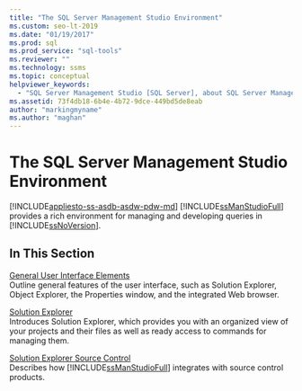 ```yaml
---
title: "The SQL Server Management Studio Environment"
ms.custom: seo-lt-2019
ms.date: "01/19/2017"
ms.prod: sql
ms.prod_service: "sql-tools"
ms.reviewer: ""
ms.technology: ssms
ms.topic: conceptual
helpviewer_keywords: 
  - "SQL Server Management Studio [SQL Server], about SQL Server Management Studio"
ms.assetid: 73f4db18-6b4e-4b72-9dce-449bd5de8eab
author: "markingmyname"
ms.author: "maghan"
---
```

# The SQL Server Management Studio Environment
[!INCLUDE[appliesto-ss-asdb-asdw-pdw-md](../includes/appliesto-ss-asdb-asdw-pdw-md.md)]
[!INCLUDE[ssManStudioFull](../includes/ssmanstudiofull-md.md)] provides a rich environment for managing and developing queries in [!INCLUDE[ssNoVersion](../includes/ssnoversion-md.md)].  
  
## In This Section  
[General User Interface Elements](../ssms/general-user-interface-elements.md)  
Outline general features of the user interface, such as Solution Explorer, Object Explorer, the Properties window, and the integrated Web browser.  
  
[Solution Explorer](../ssms/solution/solution-explorer.md)  
Introduces Solution Explorer, which provides you with an organized view of your projects and their files as well as ready access to commands for managing them.  
  
[Solution Explorer Source Control](https://msdn.microsoft.com/library/ms173879.aspx)  
Describes how [!INCLUDE[ssManStudioFull](../includes/ssmanstudiofull-md.md)] integrates with source control products.  
  
